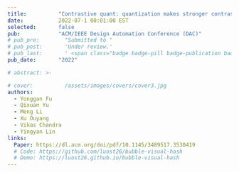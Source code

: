 ```yaml
---
title:          "Contrastive quant: quantization makes stronger contrastive learning"
date:           2022-07-1 00:01:00 EST
selected:       false
pub:            "ACM/IEEE Design Automation Conference (DAC)"
# pub_pre:        "Submitted to "
# pub_post:       'Under review.'
# pub_last:       ' <span class="badge badge-pill badge-publication badge-success">Spotlight</span>'
pub_date:       "2022"

# abstract: >-

# cover:          /assets/images/covers/cover3.jpg
authors:
  - Yonggan Fu 
  - Qixuan Yu
  - Meng Li
  - Xu Ouyang
  - Vikas Chandra
  - Yingyan Lin
links:
  Paper: https://dl.acm.org/doi/pdf/10.1145/3489517.3530419
  # Code: https://github.com/luost26/bubble-visual-hash
  # Demo: https://luost26.github.io/bubble-visual-hash
---
```

